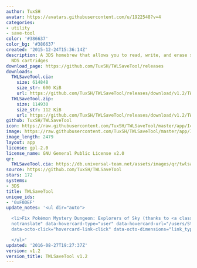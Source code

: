 ```yaml
---
author: TuxSH
avatar: https://avatars.githubusercontent.com/u/1922548?v=4
categories:
- utility
- save-tool
color: '#386637'
color_bg: '#386637'
created: '2015-12-24T15:36:14Z'
description: A 3DS homebrew that allows you to read, write, and erase save files from
  NDS cartridges
download_page: https://github.com/TuxSH/TWLSaveTool/releases
downloads:
  TWLSaveTool.cia:
    size: 614848
    size_str: 600 KiB
    url: https://github.com/TuxSH/TWLSaveTool/releases/download/v1.2/TWLSaveTool.cia
  TWLSaveTool.zip:
    size: 114930
    size_str: 112 KiB
    url: https://github.com/TuxSH/TWLSaveTool/releases/download/v1.2/TWLSaveTool.zip
github: TuxSH/TWLSaveTool
icon: https://raw.githubusercontent.com/TuxSH/TWLSaveTool/master/app/IconLarge.png
image: https://raw.githubusercontent.com/TuxSH/TWLSaveTool/master/app/IconLarge.png
image_length: 2479
layout: app
license: gpl-2.0
license_name: GNU General Public License v2.0
qr:
  TWLSaveTool.cia: https://db.universal-team.net/assets/images/qr/twlsavetool-cia.png
source: https://github.com/TuxSH/TWLSaveTool
stars: 172
systems:
- 3DS
title: TWLSaveTool
unique_ids:
- '0xF0DEF'
update_notes: '<ul dir="auto">

  <li>Fix Pokémon Mystery Dungeon: Explorers of Sky (thanks to <a class="user-mention
  notranslate" data-hovercard-type="user" data-hovercard-url="/users/Steveice10/hovercard"
  data-octo-click="hovercard-link-click" data-octo-dimensions="link_type:self" href="https://github.com/Steveice10">@Steveice10</a>)</li>

  </ul>'
updated: '2016-08-27T19:27:37Z'
version: v1.2
version_title: TWLSaveTool v1.2
---
```

